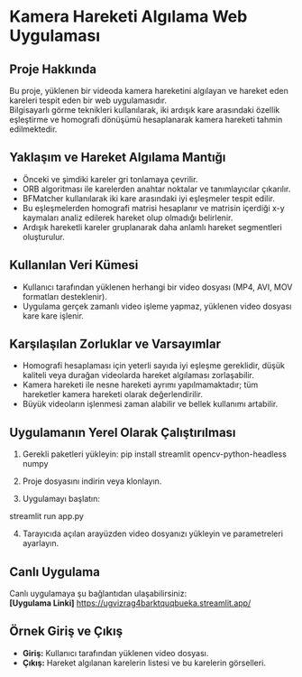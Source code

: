 # Kamera Hareketi Algılama Web Uygulaması

## Proje Hakkında

Bu proje, yüklenen bir videoda kamera hareketini algılayan ve hareket eden kareleri tespit eden bir web uygulamasıdır.  
Bilgisayarlı görme teknikleri kullanılarak, iki ardışık kare arasındaki özellik eşleştirme ve homografi dönüşümü hesaplanarak kamera hareketi tahmin edilmektedir.

## Yaklaşım ve Hareket Algılama Mantığı

- Önceki ve şimdiki kareler gri tonlamaya çevrilir.  
- ORB algoritması ile karelerden anahtar noktalar ve tanımlayıcılar çıkarılır.  
- BFMatcher kullanılarak iki kare arasındaki iyi eşleşmeler tespit edilir.  
- Bu eşleşmelerden homografi matrisi hesaplanır ve matrisin içerdiği x-y kaymaları analiz edilerek hareket olup olmadığı belirlenir.  
- Ardışık hareketli kareler gruplanarak daha anlamlı hareket segmentleri oluşturulur.

## Kullanılan Veri Kümesi

- Kullanıcı tarafından yüklenen herhangi bir video dosyası (MP4, AVI, MOV formatları desteklenir).  
- Uygulama gerçek zamanlı video işleme yapmaz, yüklenen video dosyası kare kare işlenir.

## Karşılaşılan Zorluklar ve Varsayımlar

- Homografi hesaplaması için yeterli sayıda iyi eşleşme gereklidir, düşük kaliteli veya durağan videolarda hareket algılaması zorlaşabilir.  
- Kamera hareketi ile nesne hareketi ayrımı yapılmamaktadır; tüm hareketler kamera hareketi olarak değerlendirilir.  
- Büyük videoların işlenmesi zaman alabilir ve bellek kullanımı artabilir.

## Uygulamanın Yerel Olarak Çalıştırılması

1. Gerekli paketleri yükleyin:
pip install streamlit opencv-python-headless numpy

2. Proje dosyasını indirin veya klonlayın.

3. Uygulamayı başlatın:

streamlit run app.py

4. Tarayıcıda açılan arayüzden video dosyanızı yükleyin ve parametreleri ayarlayın.

## Canlı Uygulama

Canlı uygulamaya şu bağlantıdan ulaşabilirsiniz:  
**[Uygulama Linki]** https://ugvizrag4barktquqbueka.streamlit.app/

## Örnek Giriş ve Çıkış

- **Giriş:** Kullanıcı tarafından yüklenen video dosyası.  
- **Çıkış:** Hareket algılanan karelerin listesi ve bu karelerin görselleri.

